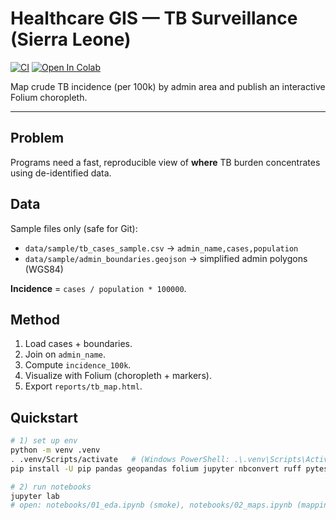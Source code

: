# Healthcare GIS — TB Surveillance (Sierra Leone)
[![CI](https://github.com/ibrahimgeorgefoday/healthcare-gis-tb-surveillance/actions/workflows/ci.yml/badge.svg)](https://github.com/ibrahimgeorgefoday/healthcare-gis-tb-surveillance/actions/workflows/ci.yml)
[![Open In Colab](https://colab.research.google.com/assets/colab-badge.svg)](https://colab.research.google.com/github/ibrahimgeorgefoday/healthcare-gis-tb-surveillance/blob/main/notebooks/01_eda.ipynb)

Map crude TB incidence (per 100k) by admin area and publish an interactive Folium choropleth.

---

## Problem
Programs need a fast, reproducible view of **where** TB burden concentrates using de-identified data.

## Data
Sample files only (safe for Git):
- `data/sample/tb_cases_sample.csv` → `admin_name,cases,population`
- `data/sample/admin_boundaries.geojson` → simplified admin polygons (WGS84)

**Incidence** = `cases / population * 100000`.

## Method
1. Load cases + boundaries.
2. Join on `admin_name`.
3. Compute `incidence_100k`.
4. Visualize with Folium (choropleth + markers).
5. Export `reports/tb_map.html`.

## Quickstart
```bash
# 1) set up env
python -m venv .venv
. .venv/Scripts/activate   # (Windows PowerShell: .\.venv\Scripts\Activate.ps1)
pip install -U pip pandas geopandas folium jupyter nbconvert ruff pytest

# 2) run notebooks
jupyter lab
# open: notebooks/01_eda.ipynb (smoke), notebooks/02_maps.ipynb (mapping)
